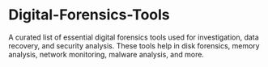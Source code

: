 # Digital-Forensics-Tools
A curated list of essential digital forensics tools used for investigation, data recovery, and security analysis. These tools help in disk forensics, memory analysis, network monitoring, malware analysis, and more.
